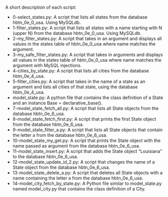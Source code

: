 A short description of each script:
+ 0-select_states.py: A script that lists all states from the database hbtn_0e_0_usa. Using MySQLdb.
+ 1-filter_states.py: A script that lists all states with a name starting with N (upper N) from the database hbtn_0e_0_usa. Using MySQLdb.
+ 2-my_filter_states.py: A script that takes in an argument and displays all values in the states table of hbtn_0e_0_usa where name matches the argument.
+ 3-my_safe_filter_states.py: A script that takes in arguments and displays all values in the states table of hbtn_0e_0_usa where name matches the argument with MySQL injections.
+ 4-cities_by_state.py: A script that lists all cities from the database hbtn_0e_4_usa.
+ 5-filter_cities.py: A script that takes in the name of a state as an argument and lists all cities of that state, using the database hbtn_0e_4_usa.
+ model_state.py: A python file that contains the class definition of a State and an instance Base = declarative_base().
+ 7-model_state_fetch_all.py: A script that lists all State objects from the database hbtn_0e_6_usa.
+ 8-model_state_fetch_first.py: A script that prints the first State object from the database hbtn_0e_6_usa.
+ 9-model_state_filter_a.py: A script that lists all State objects that contain the letter a from the database hbtn_0e_6_usa.
+ 10-model_state_my_get.py: A script that prints the State object with the name passed as argument from the database hbtn_0e_6_usa.
+ 11-model_state_insert.py: A script that adds the State object “Louisiana” to the database hbtn_0e_6_usa.
+ 12-model_state_update_id_2.py: A script that changes the name of a State object from the database hbtn_0e_6_usa.
+ 13-model_state_delete_a.py: A script that deletes all State objects with a name containing the letter a from the database hbtn_0e_6_usa.
+ 14-model_city_fetch_by_state.py: A Python file similar to model_state.py named model_city.py that contains the class definition of a City.
